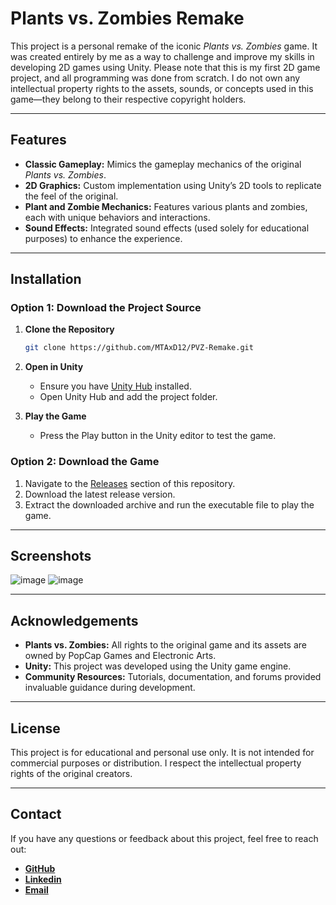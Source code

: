 # Plants vs. Zombies Remake

This project is a personal remake of the iconic *Plants vs. Zombies* game. It was created entirely by me as a way to challenge and improve my skills in developing 2D games using Unity. Please note that this is my first 2D game project, and all programming was done from scratch. I do not own any intellectual property rights to the assets, sounds, or concepts used in this game—they belong to their respective copyright holders.

---

## Features

- **Classic Gameplay:** Mimics the gameplay mechanics of the original *Plants vs. Zombies*.
- **2D Graphics:** Custom implementation using Unity’s 2D tools to replicate the feel of the original.
- **Plant and Zombie Mechanics:** Features various plants and zombies, each with unique behaviors and interactions.
- **Sound Effects:** Integrated sound effects (used solely for educational purposes) to enhance the experience.

---

## Installation

### Option 1: Download the Project Source

1. **Clone the Repository**
   ```bash
   git clone https://github.com/MTAxD12/PVZ-Remake.git
   ```

2. **Open in Unity**
   - Ensure you have [Unity Hub](https://unity.com/download) installed.
   - Open Unity Hub and add the project folder.

3. **Play the Game**
   - Press the Play button in the Unity editor to test the game.

### Option 2: Download the Game

1. Navigate to the [Releases](https://github.com/your-username/plants-vs-zombies-remake/releases) section of this repository.
2. Download the latest release version.
3. Extract the downloaded archive and run the executable file to play the game.

---

## Screenshots

![image](https://github.com/user-attachments/assets/b3933bd6-627f-41b8-aee5-683e7048adb9)
![image](https://github.com/user-attachments/assets/32d09d2b-62a5-44b0-8eea-647f5ca2f412)

---

## Acknowledgements

- **Plants vs. Zombies:** All rights to the original game and its assets are owned by PopCap Games and Electronic Arts.
- **Unity:** This project was developed using the Unity game engine.
- **Community Resources:** Tutorials, documentation, and forums provided invaluable guidance during development.

---

## License

This project is for educational and personal use only. It is not intended for commercial purposes or distribution. I respect the intellectual property rights of the original creators.

---

## Contact

If you have any questions or feedback about this project, feel free to reach out:

- [**GitHub**](https://github.com/MTAxD12)
- [**Linkedin**](https://www.linkedin.com/in/andrei-preda-59aba1309/)
- [**Email**](mailto:andrei.foco@yahoo.com)

